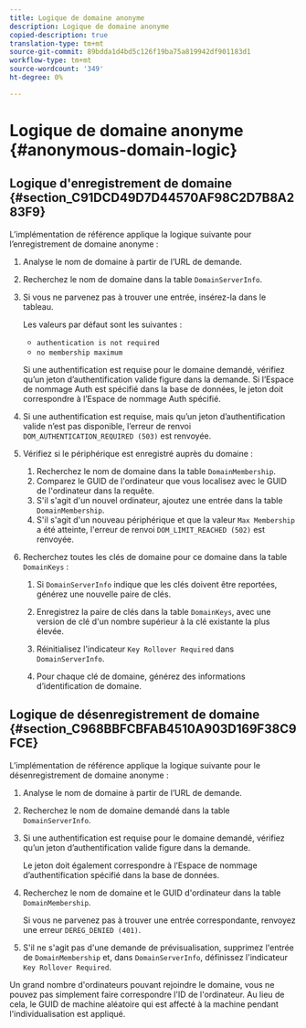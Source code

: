 ```yaml
---
title: Logique de domaine anonyme
description: Logique de domaine anonyme
copied-description: true
translation-type: tm+mt
source-git-commit: 89bdda1d4bd5c126f19ba75a819942df901183d1
workflow-type: tm+mt
source-wordcount: '349'
ht-degree: 0%

---
```



# Logique de domaine anonyme {#anonymous-domain-logic}

## Logique d&#39;enregistrement de domaine {#section_C91DCD49D7D44570AF98C2D7B8A283F9}

L’implémentation de référence applique la logique suivante pour l’enregistrement de domaine anonyme :

1. Analyse le nom de domaine à partir de l’URL de demande.
1. Recherchez le nom de domaine dans la table `DomainServerInfo`.
1. Si vous ne parvenez pas à trouver une entrée, insérez-la dans le tableau.

   Les valeurs par défaut sont les suivantes :

   * `authentication is not required`
   * `no membership maximum`

   Si une authentification est requise pour le domaine demandé, vérifiez qu’un jeton d’authentification valide figure dans la demande. Si l’Espace de nommage Auth est spécifié dans la base de données, le jeton doit correspondre à l’Espace de nommage Auth spécifié.
1. Si une authentification est requise, mais qu’un jeton d’authentification valide n’est pas disponible, l’erreur de renvoi `DOM_AUTHENTICATION_REQUIRED (503)` est renvoyée.
1. Vérifiez si le périphérique est enregistré auprès du domaine :

   1. Recherchez le nom de domaine dans la table `DomainMembership`.
   1. Comparez le GUID de l&#39;ordinateur que vous localisez avec le GUID de l&#39;ordinateur dans la requête.
   1. S&#39;il s&#39;agit d&#39;un nouvel ordinateur, ajoutez une entrée dans la table `DomainMembership`.
   1. S&#39;il s&#39;agit d&#39;un nouveau périphérique et que la valeur `Max Membership` a été atteinte, l&#39;erreur de renvoi `DOM_LIMIT_REACHED (502)` est renvoyée.

1. Recherchez toutes les clés de domaine pour ce domaine dans la table `DomainKeys` :

   1. Si `DomainServerInfo` indique que les clés doivent être reportées, générez une nouvelle paire de clés.
   1. Enregistrez la paire de clés dans la table `DomainKeys`, avec une version de clé d&#39;un nombre supérieur à la clé existante la plus élevée.
   1. Réinitialisez l&#39;indicateur `Key Rollover Required` dans `DomainServerInfo`.

   1. Pour chaque clé de domaine, générez des informations d’identification de domaine.

## Logique de désenregistrement de domaine {#section_C968BBFCBFAB4510A903D169F38C9FCE}

L’implémentation de référence applique la logique suivante pour le désenregistrement de domaine anonyme :

1. Analyse le nom de domaine à partir de l’URL de demande.
1. Recherchez le nom de domaine demandé dans la table `DomainServerInfo`.
1. Si une authentification est requise pour le domaine demandé, vérifiez qu’un jeton d’authentification valide figure dans la demande.

   Le jeton doit également correspondre à l’Espace de nommage d’authentification spécifié dans la base de données.
1. Recherchez le nom de domaine et le GUID d&#39;ordinateur dans la table `DomainMembership`.

   Si vous ne parvenez pas à trouver une entrée correspondante, renvoyez une erreur `DEREG_DENIED (401)`.

1. S&#39;il ne s&#39;agit pas d&#39;une demande de prévisualisation, supprimez l&#39;entrée de `DomainMembership` et, dans `DomainServerInfo`, définissez l&#39;indicateur `Key Rollover Required`.

Un grand nombre d&#39;ordinateurs pouvant rejoindre le domaine, vous ne pouvez pas simplement faire correspondre l&#39;ID de l&#39;ordinateur. Au lieu de cela, le GUID de machine aléatoire qui est affecté à la machine pendant l&#39;individualisation est appliqué.
